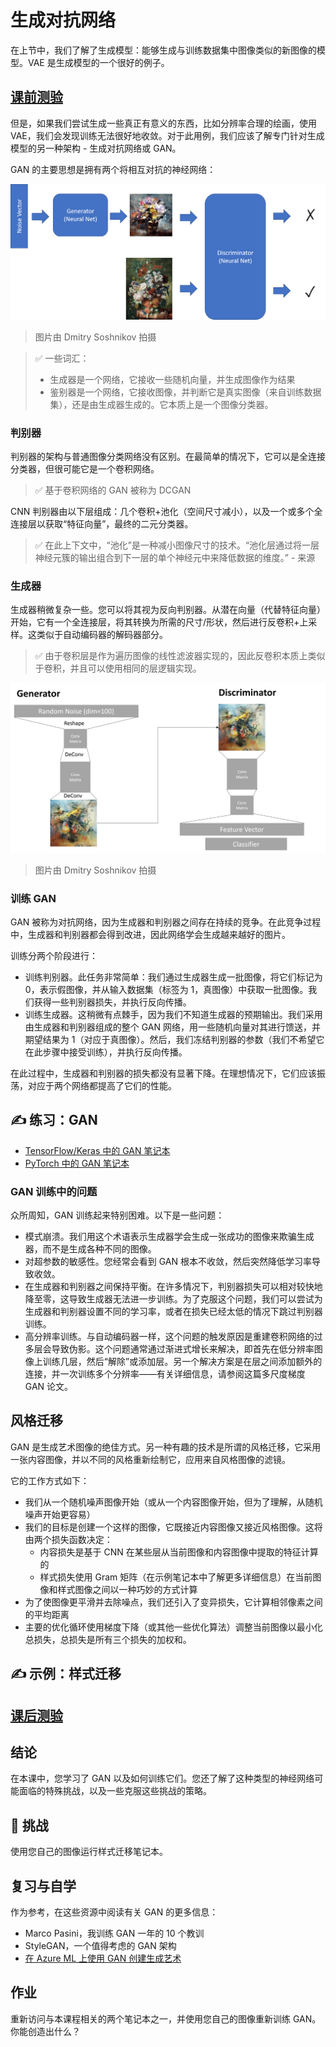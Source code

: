 # 生成对抗网络



在上节中，我们了解了生成模型：能够生成与训练数据集中图像类似的新图像的模型。VAE 是生成模型的一个很好的例子。

## [ 课前测验](https://red-field-0a6ddfd03.1.azurestaticapps.net/quiz/110)



但是，如果我们尝试生成一些真正有意义的东西，比如分辨率合理的绘画，使用 VAE，我们会发现训练无法很好地收敛。对于此用例，我们应该了解专门针对生成模型的另一种架构 - 生成对抗网络或 GAN。

GAN 的主要思想是拥有两个将相互对抗的神经网络：

[![img](https://github.com/happyzjp/AI-For-Beginners/raw/main/translations/zh_cn/4-ComputerVision/10-GANs/images/gan_architecture.png)](https://github.com/happyzjp/AI-For-Beginners/blob/main/translations/zh_cn/4-ComputerVision/10-GANs/images/gan_architecture.png)

> 图片由 Dmitry Soshnikov 拍摄

> ✅ 一些词汇：
>
> - 生成器是一个网络，它接收一些随机向量，并生成图像作为结果
> - 鉴别器是一个网络，它接收图像，并判断它是真实图像（来自训练数据集），还是由生成器生成的。它本质上是一个图像分类器。

###  判别器



判别器的架构与普通图像分类网络没有区别。在最简单的情况下，它可以是全连接分类器，但很可能它是一个卷积网络。

> ✅ 基于卷积网络的 GAN 被称为 DCGAN

CNN 判别器由以下层组成：几个卷积+池化（空间尺寸减小），以及一个或多个全连接层以获取“特征向量”，最终的二元分类器。

> ✅ 在此上下文中，“池化”是一种减小图像尺寸的技术。“池化层通过将一层神经元簇的输出组合到下一层的单个神经元中来降低数据的维度。” - 来源

###  生成器



生成器稍微复杂一些。您可以将其视为反向判别器。从潜在向量（代替特征向量）开始，它有一个全连接层，将其转换为所需的尺寸/形状，然后进行反卷积+上采样。这类似于自动编码器的解码器部分。

> ✅ 由于卷积层是作为遍历图像的线性滤波器实现的，因此反卷积本质上类似于卷积，并且可以使用相同的层逻辑实现。

[![img](https://github.com/happyzjp/AI-For-Beginners/raw/main/translations/zh_cn/4-ComputerVision/10-GANs/images/gan_arch_detail.png)](https://github.com/happyzjp/AI-For-Beginners/blob/main/translations/zh_cn/4-ComputerVision/10-GANs/images/gan_arch_detail.png)

> 图片由 Dmitry Soshnikov 拍摄

###  训练 GAN



GAN 被称为对抗网络，因为生成器和判别器之间存在持续的竞争。在此竞争过程中，生成器和判别器都会得到改进，因此网络学会生成越来越好的图片。

训练分两个阶段进行：

- 训练判别器。此任务非常简单：我们通过生成器生成一批图像，将它们标记为 0，表示假图像，并从输入数据集（标签为 1，真图像）中获取一批图像。我们获得一些判别器损失，并执行反向传播。
- 训练生成器。这稍微有点棘手，因为我们不知道生成器的预期输出。我们采用由生成器和判别器组成的整个 GAN 网络，用一些随机向量对其进行馈送，并期望结果为 1（对应于真图像）。然后，我们冻结判别器的参数（我们不希望它在此步骤中接受训练），并执行反向传播。

在此过程中，生成器和判别器的损失都没有显著下降。在理想情况下，它们应该振荡，对应于两个网络都提高了它们的性能。

##  ✍️ 练习：GAN



- [TensorFlow/Keras 中的 GAN 笔记本](https://github.com/happyzjp/AI-For-Beginners/blob/main/translations/zh_cn/4-ComputerVision/10-GANs/GANTF.ipynb)
- [PyTorch 中的 GAN 笔记本](https://github.com/happyzjp/AI-For-Beginners/blob/main/translations/zh_cn/4-ComputerVision/10-GANs/GANPyTorch.ipynb)

### GAN 训练中的问题



众所周知，GAN 训练起来特别困难。以下是一些问题：

- 模式崩溃。我们用这个术语表示生成器学会生成一张成功的图像来欺骗生成器，而不是生成各种不同的图像。
- 对超参数的敏感性。您经常会看到 GAN 根本不收敛，然后突然降低学习率导致收敛。
- 在生成器和判别器之间保持平衡。在许多情况下，判别器损失可以相对较快地降至零，这导致生成器无法进一步训练。为了克服这个问题，我们可以尝试为生成器和判别器设置不同的学习率，或者在损失已经太低的情况下跳过判别器训练。
- 高分辨率训练。与自动编码器一样，这个问题的触发原因是重建卷积网络的过多层会导致伪影。这个问题通常通过渐进式增长来解决，即首先在低分辨率图像上训练几层，然后“解除”或添加层。另一个解决方案是在层之间添加额外的连接，并一次训练多个分辨率——有关详细信息，请参阅这篇多尺度梯度 GAN 论文。

##  风格迁移



GAN 是生成艺术图像的绝佳方式。另一种有趣的技术是所谓的风格迁移，它采用一张内容图像，并以不同的风格重新绘制它，应用来自风格图像的滤镜。

它的工作方式如下：

- 我们从一个随机噪声图像开始（或从一个内容图像开始，但为了理解，从随机噪声开始更容易）
- 我们的目标是创建一个这样的图像，它既接近内容图像又接近风格图像。这将由两个损失函数决定：
  - 内容损失是基于 CNN 在某些层从当前图像和内容图像中提取的特征计算的
  - 样式损失使用 Gram 矩阵（在示例笔记本中了解更多详细信息）在当前图像和样式图像之间以一种巧妙的方式计算
- 为了使图像更平滑并去除噪点，我们还引入了变异损失，它计算相邻像素之间的平均距离
- 主要的优化循环使用梯度下降（或其他一些优化算法）调整当前图像以最小化总损失，总损失是所有三个损失的加权和。

## ✍️ 示例：样式迁移



## [ 课后测验](https://red-field-0a6ddfd03.1.azurestaticapps.net/quiz/210)



##  结论



在本课中，您学习了 GAN 以及如何训练它们。您还了解了这种类型的神经网络可能面临的特殊挑战，以及一些克服这些挑战的策略。

##  🚀 挑战



使用您自己的图像运行样式迁移笔记本。

##  复习与自学



作为参考，在这些资源中阅读有关 GAN 的更多信息：

- Marco Pasini，我训练 GAN 一年的 10 个教训
- StyleGAN，一个值得考虑的 GAN 架构
- [在 Azure ML 上使用 GAN 创建生成艺术](https://soshnikov.com/scienceart/creating-generative-art-using-gan-on-azureml/)

##  作业



重新访问与本课程相关的两个笔记本之一，并使用您自己的图像重新训练 GAN。你能创造出什么？